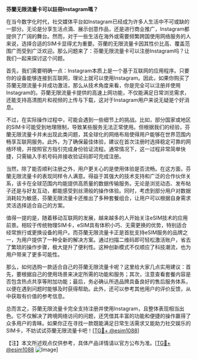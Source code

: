**芬蘭无限流量卡可以註冊Instagram嗎？**

在当今数字化时代，社交媒体平台如Instagram已经成为许多人生活中不可或缺的一部分。无论是分享生活点滴、展示创意作品，还是进行商业推广，Instagram都提供了广阔的舞台。然而，对于一些生活在海外或需要频繁跨国使用网络服务的人来说，选择合适的SIM卡显得尤为重要。芬蘭的无限流量卡因其性价比高、覆盖范围广而受到广泛欢迎。那么问题来了：芬蘭无限流量卡可以注册Instagram吗？让我们一起来探讨这个问题。

首先，我们需要明确一点：Instagram本质上是一个基于互联网的应用程序。只要你的设备能够连接到互联网，理论上就可以使用Instagram。因此，如果你购买了芬蘭无限流量卡并成功激活，那么从技术角度来看，你是完全可以注册并使用Instagram的。芬蘭无限流量卡提供的高速上网功能，不仅能满足日常浏览需求，还能支持高清图片和视频的上传与下载，这对于Instagram用户来说无疑是个好消息。

不过，在实际操作过程中，可能会遇到一些细节上的挑战。比如，部分国家或地区的SIM卡可能受到地理限制，导致某些服务无法正常使用。但根据我们的经验，芬蘭无限流量卡并未出现此类问题，其全球化的网络布局使得用户能够在世界范围内畅享互联网服务。此外，为了确保最佳体验，建议在首次注册时选择稳定可靠的网络环境，并按照官方指引完成身份验证流程。通常情况下，这一过程非常简单快捷，只需输入手机号码并接收验证码即可完成注册。

当然，除了能否顺利注册之外，用户更关心的是使用体验是否流畅。在这方面，芬蘭无限流量卡的表现同样令人满意。得益于其强大的技术支持和广泛的合作伙伴关系，该卡在全球范围内均能提供高质量的数据传输服务。无论是浏览动态、发布帖子还是与好友互动，都能感受到丝滑般的操作体验。同时，考虑到部分用户对数据消耗较为敏感，芬蘭无限流量卡还推出了多种套餐组合，让用户可以根据自身需求灵活选择适合自己的方案。

值得一提的是，随着移动互联网的发展，越来越多的人开始关注eSIM技术的应用前景。相较于传统物理SIM卡，eSIM具有体积小巧、无需更换的优势，特别适合经常旅行或更换设备的用户。而芬蘭无限流量卡正是首批支持eSIM服务的品牌之一，为用户提供了一种全新的解决方案。通过扫描二维码即可轻松激活账户，省去了繁琐的操作步骤，极大提升了便利性。这种创新模式不仅顺应了科技潮流，也为用户带来了更多可能性。

那么，如何选购一款适合自己的芬蘭无限流量卡呢？这里给大家几点实用建议：首先，要根据自己的使用场景来决定所需的功能和服务；其次，注意查看套餐内容是否包含热点共享等附加功能；最后，务必确认所选品牌具备良好的售后服务体系，以便在遇到问题时能够及时获得帮助。此外，还可以参考其他用户的评价反馈，从中获取有价值的参考信息。

总而言之，芬蘭无限流量卡完全支持注册并使用Instagram，且整体表现相当出色。它不仅解决了跨境网络访问的问题，还凭借其丰富的功能和便捷的操作赢得了众多用户的青睐。如果你正在寻找一款既能满足日常生活需求又能助力社交娱乐的SIM卡，不妨试试芬蘭无限流量卡吧！[[TG💪+ @esim1088](https://t.me/s/esim1088)]

【注】本文所述观点仅供参考，具体产品详情请以官方公布为准。[[TG💪+ @esim1088](https://t.me/s/esim1088) ![Image](https://i.postimg.cc/4NQfJmqS/Snipaste-2025-05-13-00-14-12.png)]